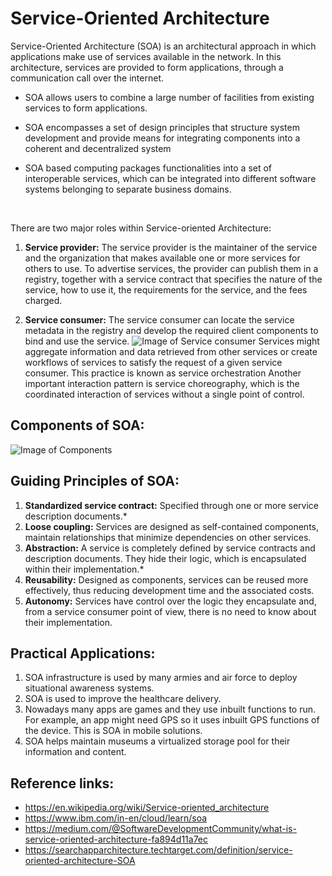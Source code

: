 # Service-Oriented Architecture

Service-Oriented Architecture (SOA) is an architectural approach in which applications make use of services available in the network. In this architecture, services are provided to form applications, through a communication call over the internet.

- SOA allows users to combine a large number of facilities from existing services to form applications.

- SOA encompasses a set of design principles that structure system development and provide means for integrating components into a coherent and decentralized system

- SOA based computing packages functionalities into a set of interoperable services, which can be integrated into different software systems belonging to separate business domains.

&nbsp;

There are two major roles within Service-oriented Architecture:

1. **Service provider:** The service provider is the maintainer of the service and the organization that makes available one or more services for others to use. To advertise services, the provider can publish them in a registry, together with a service contract that specifies the nature of the service, how to use it, the requirements for the service, and the fees charged.

2. **Service consumer:** The service consumer can locate the service metadata in the registry and develop the required client components to bind and use the service.
![Image of Service consumer](https://media.geeksforgeeks.org/wp-content/uploads/Screenshot-245.png)
Services might aggregate information and data retrieved from other services or create workflows of services to satisfy the request of a given service consumer. This practice is known as service orchestration Another important interaction pattern is service choreography, which is the coordinated interaction of services without a single point of control.

## Components of SOA:
![Image of Components](https://media.geeksforgeeks.org/wp-content/uploads/Screenshot-248.png)

## Guiding Principles of SOA:
1. **Standardized service contract:** Specified through one or more service description documents.*
2. **Loose coupling:** Services are designed as self-contained components, maintain relationships that minimize dependencies on other services.
3. **Abstraction:** A service is completely defined by service contracts and description documents. They hide their logic, which is encapsulated within their implementation.*
4. **Reusability:** Designed as components, services can be reused more effectively, thus reducing development time and the associated costs.
5. **Autonomy:** Services have control over the logic they encapsulate and, from a service consumer point of view, there is no need to know about their implementation.

## Practical Applications:
1. SOA infrastructure is used by many armies and air force to deploy situational awareness systems.
2. SOA is used to improve the healthcare delivery.
3. Nowadays many apps are games and they use inbuilt functions to run. For example, an app might need GPS so it uses inbuilt GPS functions of the device. This is SOA in mobile solutions.
4. SOA helps maintain museums a virtualized storage pool for their information and content.

## Reference links:
* https://en.wikipedia.org/wiki/Service-oriented_architecture
* https://www.ibm.com/in-en/cloud/learn/soa
* https://medium.com/@SoftwareDevelopmentCommunity/what-is-service-oriented-architecture-fa894d11a7ec
* https://searchapparchitecture.techtarget.com/definition/service-oriented-architecture-SOA
